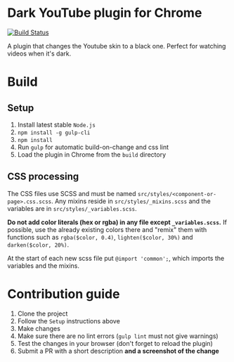 # Dark YouTube plugin for Chrome
[![Build Status](https://travis-ci.org/georgyangelov/Dark-youtube-plugin-chrome.svg?branch=master)](https://travis-ci.org/georgyangelov/Dark-youtube-plugin-chrome)

A plugin that changes the Youtube skin to a black one.
Perfect for watching videos when it's dark.

# Build

## Setup

1. Install latest stable `Node.js`
2. `npm install -g gulp-cli`
3. `npm install`
4. Run `gulp` for automatic build-on-change and css lint
5. Load the plugin in Chrome from the `build` directory

## CSS processing

The CSS files use SCSS and must be named `src/styles/<component-or-page>.css.scss`.
Any mixins reside in `src/styles/_mixins.scss` and the variables are in `src/styles/_variables.scss`.

**Do not add color literals (hex or rgba) in any file except `_variables.scss`.**
If possible, use the already existing colors there and "remix" them with functions such as
`rgba($color, 0.4)`, `lighten($color, 30%)` and `darken($color, 20%)`.

At the start of each new scss file put `@import 'common';`, which imports the variables and the mixins.

# Contribution guide

1. Clone the project
2. Follow the `Setup` instructions above
3. Make changes
4. Make sure there are no lint errors (`gulp lint` must not give warnings)
5. Test the changes in your browser (don't forget to reload the plugin)
6. Submit a PR with a short description **and a screenshot of the change**
